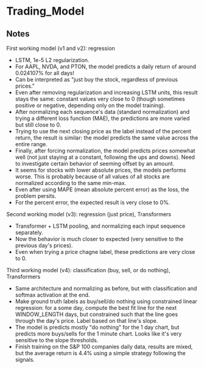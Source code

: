 # Trading_Model

## Notes
First working model (v1 and v2): regression
- LSTM, 1e-5 L2 regularization.
- For AAPL, NVDA, and PTON, the model predicts a daily return of around 0.024107% for all days!
- Can be interpreted as "just buy the stock, regardless of previous prices."
- Even after removing regularization and increasing LSTM units, this result stays the same: constant values very close to 0 (though sometimes positive or negative, depending only on the model training).
- After normalizing each sequence's data (standard normalization) and trying a different loss function (MAE), the predictions are more varied but still close to 0.
- Trying to use the next closing price as the label instead of the percent return, the result is similar: the model predicts the same value across the entire range.
- Finally, after forcing normalization, the model predicts prices somewhat well (not just staying at a constant, following the ups and downs). Need to investigate certain behavior of seeming offset by an amount.
- It seems for stocks with lower absolute prices, the models performs worse. This is probably because of all values of all stocks are normalized according to the same min-max.
- Even after using MAPE (mean absolute percent error) as the loss, the problem persits.
- For the percent error, the expected result is very close to 0%.

Second working model (v3): regression (just price), Transformers
- Transformer + LSTM pooling, and normalizing each input sequence separately.
- Now the behavior is much closer to expected (very sensitive to the previous day's prices).
- Even when trying a price chagne label, these predictions are very close to 0.

Third working model (v4): classification (buy, sell, or do nothing), Transformers
- Same architecture and normalizing as before, but with classification and softmax activation at the end.
- Make ground truth labels as buy/sell/do nothing using constrained linear regression: for a some day, compute the best fit line for the next WINDOW_LENGTH days, but constrained such that the line goes through the day's price. Label based on that line's slope.
- The model is predicts mostly "do nothing" for the 1 day chart, but predicts more buys/sells for the 1 minute chart. Looks like it's very sensitive to the slope thresholds.
- Finish training on the S&P 100 companies daily data, results are mixed, but the average return is 4.4% using a simple strategy following the signals.